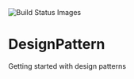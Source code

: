 <img title="Build Status Images" src="https://travis-ci.org/hishaamn/Builder-Pattern.svg">

# DesignPattern
Getting started with design patterns


